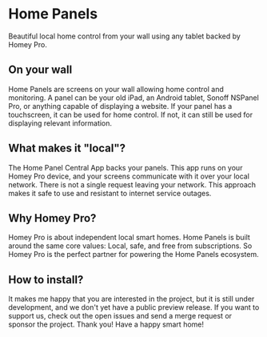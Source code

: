 # Home Panels
Beautiful local home control from your wall using any tablet backed by Homey Pro.

## On your wall
Home Panels are screens on your wall allowing home control and monitoring. A panel can be your old iPad, 
an Android tablet, Sonoff NSPanel Pro, or anything capable of displaying a website. If your panel has a
touchscreen, it can be used for home control. If not, it can still be used for displaying relevant
information.

## What makes it "local"?
The Home Panel Central App backs your panels. This app runs on your Homey Pro device, and your
screens communicate with it over your local network. There is not a single request leaving your network. This
approach makes it safe to use and resistant to internet service outages.

## Why Homey Pro?
Homey Pro is about independent local smart homes. Home Panels is built around the same core values: 
Local, safe, and free from subscriptions. So Homey Pro is the perfect partner for powering the Home Panels
ecosystem.

## How to install?
It makes me happy that you are interested in the project, but it is still under development, and we don't yet have
a public preview release. If you want to support us, check out the open issues and send a merge request or sponsor 
the project. Thank you! Have a happy smart home!
